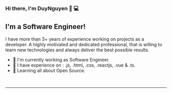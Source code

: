 ### Hi there, I'm DuyNguyen 👋 💻

## I'm a Software Engineer!

I have more than 3+ years of experience working on projects as a developer. A highly motivated and dedicated professional, that is willing to learn new technologies and always deliver the best possible results.

- 🔭 I'm currently working as Software Engineer.
- 🌱 I have experience on : .js, .html, .css, .reactjs, .vue & .ts.
- 👯 Learning all about Open Source.

<br />

---
